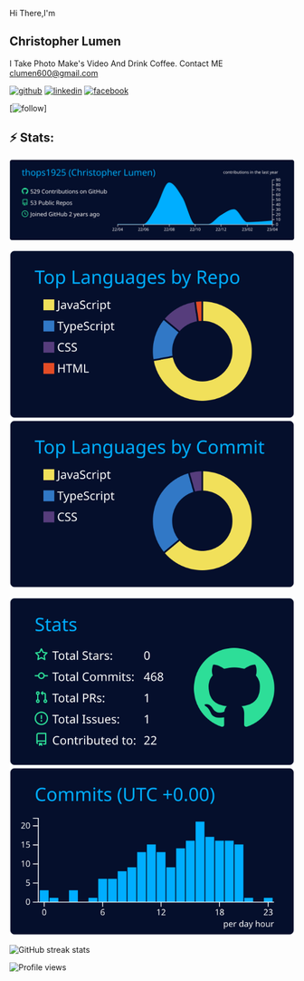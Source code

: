 Hi There,I'm 
## Christopher Lumen
I Take Photo Make's Video And Drink Coffee. Contact ME clumen600@gmail.com

[<img src='https://img.shields.io/badge/GitHub-100000?style=for-the-badge&logo=github&logoColor=white' alt='github' height='auto'>](https://github.com/thops1925)
[<img src='https://img.shields.io/badge/LinkedIn-0077B5?style=for-the-badge&logo=linkedin&logoColor=white' alt='linkedin' height='auto'>](https://www.linkedin.com/in/christopher-lumen-a06ba820a/)
[<img src='https://img.shields.io/badge/Facebook-1877F2?style=for-the-badge&logo=facebook&logoColor=white' alt='facebook' height='auto'>](https://web.facebook.com/thops.lumen/)

[<img src='https://img.shields.io/github/followers/thops1925?style=social' alt='follow' height='auto'>]


## ⚡ Stats:

[![](https://raw.githubusercontent.com/thops1925/thopz/master/profile-summary-card-output/algolia/0-profile-details.svg)](https://github.com/vn7n24fzkq/github-profile-summary-cards)

[![](https://raw.githubusercontent.com/thops1925/thopz/master/profile-summary-card-output/algolia/1-repos-per-language.svg)](https://github.com/vn7n24fzkq/github-profile-summary-cards) [![](https://raw.githubusercontent.com/thops1925/thopz/master/profile-summary-card-output/algolia/2-most-commit-language.svg)](https://github.com/vn7n24fzkq/github-profile-summary-cards)

[![](https://raw.githubusercontent.com/thops1925/thopz/master/profile-summary-card-output/algolia/3-stats.svg)](https://github.com/vn7n24fzkq/github-profile-summary-cards) [![](https://raw.githubusercontent.com/thops1925/thopz/master/profile-summary-card-output/algolia/4-productive-time.svg)](https://github.com/vn7n24fzkq/github-profile-summary-cards)

![GitHub streak stats](https://github-readme-streak-stats.herokuapp.com/?user=thops1925)

![Profile views](https://gpvc.arturio.dev/thops1925)





